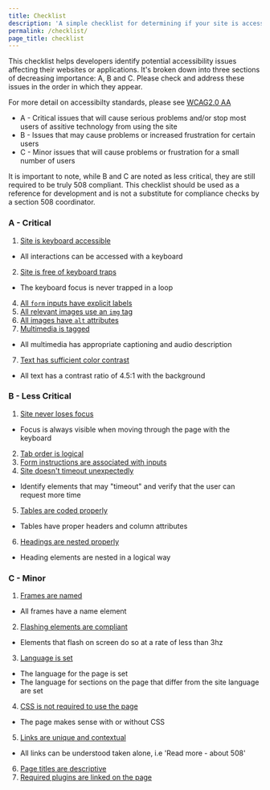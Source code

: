 ```yaml
---
title: Checklist
description: 'A simple checklist for determining if your site is accessible'
permalink: /checklist/
page_title: checklist
---
```

This checklist helps developers identify potential accessibility issues affecting their websites or applications. It's broken down into three sections of decreasing importance: A, B and C. Please check and address these issues in the order in which they appear.

For more detail on accessibilty standards, please see [WCAG2.0 AA](https://www.w3.org/TR/WCAG20/) 

 * A - Critical issues that will cause serious problems and/or stop most users of assitive technology from using the site
 * B - Issues that may cause problems or increased frustration for certain users
 * C - Minor issues that will cause problems or frustration for a small number of users

It is important to note, while B and C are noted as less critical, they are still required to be truly 508 compliant. This checklist should be used as a reference for development and is not a substitute for compliance checks by a section 508 coordinator.

###  A - Critical

1. <a href='../keyboard'>Site is keyboard accessible</a>
 * All interactions can be accessed with a keyboard
2. <a href='../keyboard'>Site is free of keyboard traps</a>
 * The keyboard focus is never trapped in a loop
4. <a href='../forms'>All `form` inputs have explicit labels</a>
6. <a href='../images'>All relevant images use an `img` tag</a>
5. <a href='../images'>All images have `alt` attributes</a>
6. <a href='../multimedia'>Multimedia is tagged</a>
 * All multimedia has appropriate captioning and audio description
7. <a href='../color'>Text has sufficient color contrast</a>
 * All text has a contrast ratio of 4.5:1 with the background

### B - Less Critical

1. <a href='../keyboard'>Site never loses focus</a>
 * Focus is always visible when moving through the page with the keyboard
2. <a href='../keyboard'>Tab order is logical</a>
3. <a href='../forms'>Form instructions are associated with inputs</a>
4. <a href='../timeouts'>Site doesn't timeout unexpectedly</a>
 * Identify elements that may "timeout" and verify that the user can request more time
5. <a href='../tables'>Tables are coded properly</a>
 * Tables have proper headers and column attributes
6. <a href='../headings'>Headings are nested properly</a>
 * Heading elements are nested in a logical way

### C - Minor
1. <a href='../frames'>Frames are named</a>
 * All frames have a name element
2. <a href='../flashing'>Flashing elements are compliant</a>
 * Elements that flash on screen do so at a rate of less than 3hz
3. <a href='../properties'>Language is set</a>
 * The language for the page is set
 * The language for sections on the page that differ from the site language are set
4. <a href='../css'>CSS is not required to use the page</a>
 * The page makes sense with or without CSS
5. <a href='../links'>Links are unique and contextual</a>
 * All links can be understood taken alone, i.e 'Read more - about 508'
6. <a href='../pagetitles'>Page titles are descriptive</a>
7. <a href='../plugins'>Required plugins are linked on the page</a>
